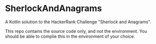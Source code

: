 # SherlockAndAnagrams
A Kotlin solution to the HackerRank Challenge "Sherlock and Anagrams". 

This repo contains the source code only, and not the environment. 
You should be able to complie this in the environment of your choice.
